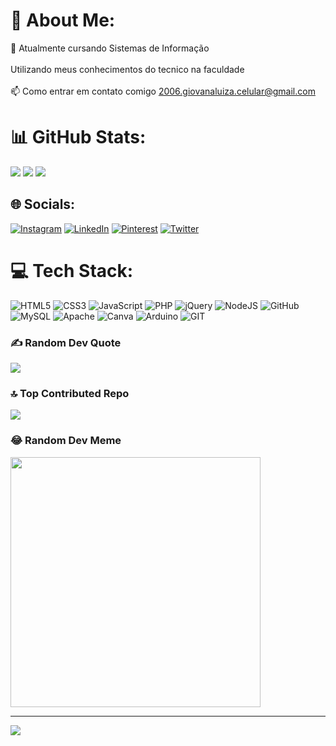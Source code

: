 # 💫 About Me:
🌱 Atualmente cursando Sistemas de Informação<br><br>Utilizando meus conhecimentos do tecnico na faculdade<br><br>
📫 Como entrar em contato comigo 2006.giovanaluiza.celular@gmail.com

# 📊 GitHub Stats:
![](https://github-readme-stats.vercel.app/api?username=gomes21gi&theme=midnight-purple&hide_border=false&include_all_commits=false&count_private=false)
![](https://github-readme-streak-stats.herokuapp.com/?user=gomes21gi&theme=midnight-purple&hide_border=false)
![](https://github-readme-stats.vercel.app/api/top-langs/?username=gomes21gi&theme=midnight-purple&hide_border=false&include_all_commits=false&count_private=false&layout=compact)

## 🌐 Socials:
[![Instagram](https://img.shields.io/badge/Instagram-%23E4405F.svg?logo=Instagram&logoColor=white)](https://instagram.com/giovana_sgomes) [![LinkedIn](https://img.shields.io/badge/LinkedIn-%230077B5.svg?logo=linkedin&logoColor=white)](https://linkedin.com/in/GiovanaGomes) [![Pinterest](https://img.shields.io/badge/Pinterest-%23E60023.svg?logo=Pinterest&logoColor=white)](https://pinterest.com/giih_sgomed) [![Twitter](https://img.shields.io/badge/Twitter-%231DA1F2.svg?logo=Twitter&logoColor=white)](https://twitter.com/giovana_sgomes) 

# 💻 Tech Stack:
![HTML5](https://img.shields.io/badge/html5-%23E34F26.svg?style=flat-square&logo=html5&logoColor=white) ![CSS3](https://img.shields.io/badge/css3-%231572B6.svg?style=flat-square&logo=css3&logoColor=white) ![JavaScript](https://img.shields.io/badge/javascript-%23323330.svg?style=flat-square&logo=javascript&logoColor=%23F7DF1E) ![PHP](https://img.shields.io/badge/php-%23777BB4.svg?style=flat-square&logo=php&logoColor=white) ![jQuery](https://img.shields.io/badge/jquery-%230769AD.svg?style=flat-square&logo=jquery&logoColor=white) ![NodeJS](https://img.shields.io/badge/node.js-6DA55F?style=flat-square&logo=node.js&logoColor=white) ![GitHub](https://img.shields.io/badge/GitHub-%23121011.svg?style=flat-square&logo=github&logoColor=white) ![MySQL](https://img.shields.io/badge/mysql-%2300f.svg?style=flat-square&logo=mysql&logoColor=white) ![Apache](https://img.shields.io/badge/apache-%23D42029.svg?style=flat-square&logo=apache&logoColor=white) ![Canva](https://img.shields.io/badge/Canva-%2300C4CC.svg?style=flat-square&logo=Canva&logoColor=white) ![Arduino](https://img.shields.io/badge/-Arduino-00979D?style=flat-square&logo=Arduino&logoColor=white) ![GIT](https://img.shields.io/badge/Git-fc6d26?style=flat-square&logo=git&logoColor=white)

### ✍️ Random Dev Quote
![](https://quotes-github-readme.vercel.app/api?type=horizontal&theme=tokyonight)

### 🔝 Top Contributed Repo
![](https://github-contributor-stats.vercel.app/api?username=gomes21gi&limit=5&theme=tokyonight&combine_all_yearly_contributions=true)

### 😂 Random Dev Meme
<img src='https://randommeme-five.vercel.app/' style="height: 400px;"/>

---
[![](https://visitcount.itsvg.in/api?id=gomes21gi&icon=4&color=0)](https://visitcount.itsvg.in)

<!-- Proudly created with GPRM ( https://gprm.itsvg.in ) -->
